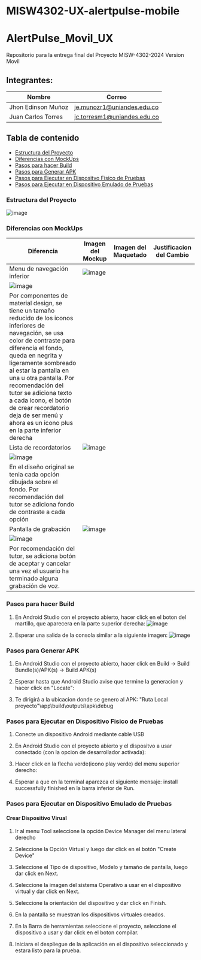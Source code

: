 # MISW4302-UX-alertpulse-mobile

# AlertPulse_Movil_UX
Repositorio para la entrega final del Proyecto MISW-4302-2024 Version Movil

## Integrantes:

|   Nombre                         |   Correo                      |
|----------------------------------|-------------------------------|
| Jhon Edinson Muñoz | je.munozr1@uniandes.edu.co    |
| Juan Carlos Torres  | jc.torresm1@uniandes.edu.co    |


## Tabla de contenido
- [Estructura del Proyecto](#estructura-del-proyecto)
- [Diferencias con MockUps](#diferencias-con-mockups)
- [Pasos para hacer Build](#pasos-para-hacer-build)
- [Pasos para Generar APK](#pasos-para-generar-apk)
- [Pasos para Ejecutar en Dispositvo Fisico de Pruebas](#pasos-para-ejecutar-en-dispositivo-fisico-de-pruebas)
- [Pasos para Ejecutar en Dispositivo Emulado de Pruebas](#pasos-para-ejecutar-en-dispositivo-emulado-de-pruebas)



### Estructura del Proyecto
![image](https://github.com/user-attachments/assets/b15599ae-1549-4ece-999a-d14f63adf544)


### Diferencias con MockUps

| Diferencia  | Imagen del Mockup | Imagen del Maquetado | Justificacion del Cambio |
|-------------|-------------------|----------------------|--------------------------|
| Menu de navegación inferior |![image](https://github.com/user-attachments/assets/52d9c428-d39f-4e99-934e-8f792b93587d)
  | ![image](https://github.com/user-attachments/assets/beb88ab9-94a4-48cb-aba6-393114adda03)
 | Por componentes de material design, se tiene un tamaño reducido de los iconos inferiores de navegación, se usa color de contraste para diferencia el fondo, queda en negrita y ligeramente sombreado al estar la pantalla en una u otra pantalla. Por recomendación del tutor se adiciona texto a cada icono, el botón de crear recordatorio deja de ser menú y ahora es un icono plus en la parte inferior derecha|
| Lista de recordatorios |![image](https://github.com/user-attachments/assets/3b0207c4-01b6-4fe6-8b00-7fad32c942d8)
  |![image](https://github.com/user-attachments/assets/05ccd5c3-bcd5-4fe4-bd2f-d2f1487f08d7)
  | En el diseño original se tenia cada opción dibujada sobre el fondo. Por recomendación del tutor se adiciona fondo de contraste a cada opción |
| Pantalla de grabación | ![image](https://github.com/user-attachments/assets/ac38095b-d126-4206-95eb-eb2dc029c441)
 | ![image](https://github.com/user-attachments/assets/9e102dce-cd1e-4d99-9c0e-3eb6502c9e02)
 | Por recomendación del tutor, se adiciona botón de aceptar y cancelar una vez el usuario ha terminado alguna grabación de voz. |


### Pasos para hacer Build
1. En Android Studio con el proyecto abierto, hacer click en el boton del martillo, que aparecera en la parte superior derecha:
![image](https://github.com/user-attachments/assets/06efec96-dca6-42d4-89e9-e2dbe2e849d9)


2. Esperar una salida de la consola similar a la siguiente imagen:
![image](https://github.com/user-attachments/assets/40139f73-8e2f-4b1f-b145-734f9a7bee63)


### Pasos para Generar APK
1. En Android Studio con el proyecto abierto, hacer click en Build -> Build Bundle(s)/APK(s) -> Build APK(s)

2. Esperar hasta que Android Studio avise que termine la generacion y hacer click en "Locate":

3. Te dirigirá a la ubicacion donde se genero al APK:
"Ruta Local proyecto"\app\build\outputs\apk\debug

### Pasos para Ejecutar en Dispositivo Fisico de Pruebas
1. Conecte un dispositivo Android mediante cable USB

2. En Android Studio con el proyecto abierto y el dispositvo a usar conectado (con la opcion de desarrollador activada):

3. Hacer click en la flecha verde(icono play verde) del menu superior derecho:

4. Esperar a que en la terminal aparezca el siguiente mensaje:
install successfully finished en la barra inferior de Run.

### Pasos para Ejecutar en Dispositivo Emulado de Pruebas
#### Crear Dispositivo Virual
1. Ir al menu Tool seleccione la opción Device Manager del menu lateral derecho

2. Seleccione la Opción Virtual y luego dar click en el botón "Create Device"

3. Seleccione el Tipo de dispositivo, Modelo y tamaño de pantalla, luego dar click en Next.

4. Seleccione la imagen del sistema Operativo a usar en el dispositivo virtual y dar click en Next.

5. Seleccione la orientación del dispositivo y dar click en Finish.

6. En la pantalla se muestran los dispositivos virtuales creados.

7. En la Barra de herramientas seleccione el proyecto, seleccione el dispositivo a usar y dar click en el boton compilar.


8. Iniciara el despliegue de la aplicación en el dispositivo seleccionado y estara listo para la prueba.
